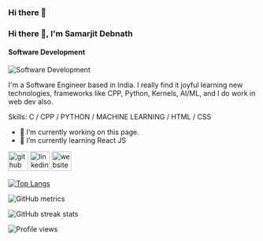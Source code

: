 ### Hi there 👋

### Hi there 👋, I'm Samarjit Debnath
#### Software Development
![Software Development](https://arturssmirnovs.github.io/github-profile-readme-generator/images/banner.png)

I'm a Software Engineer based in India. I really find it joyful learning new technologies, frameworks like CPP, Python, Kernels, AI/ML, and I do work in web dev also.

Skills: C / CPP / PYTHON / MACHINE LEARNING / HTML / CSS

- 🔭 I’m currently working on this page. 
- 🌱 I’m currently learning React JS 


[<img src='https://cdn.jsdelivr.net/npm/simple-icons@3.0.1/icons/github.svg' alt='github' height='40'>](https://github.com/SamarjitDebnath)  [<img src='https://cdn.jsdelivr.net/npm/simple-icons@3.0.1/icons/linkedin.svg' alt='linkedin' height='40'>](https://www.linkedin.com/in/samarjit-debnath/)  [<img src='https://cdn.jsdelivr.net/npm/simple-icons@3.0.1/icons/icloud.svg' alt='website' height='40'>](https://samarjitdebnath.github.io/Digital_Portfolio/)  

[![Top Langs](https://github-readme-stats.vercel.app/api/top-langs/?username=SamarjitDebnath)](https://github.com/anuraghazra/github-readme-stats)

![GitHub metrics](https://metrics.lecoq.io/SamarjitDebnath)  

![GitHub streak stats](https://github-readme-streak-stats.herokuapp.com/?user=SamarjitDebnath)  

![Profile views](https://gpvc.arturio.dev/SamarjitDebnath)  
